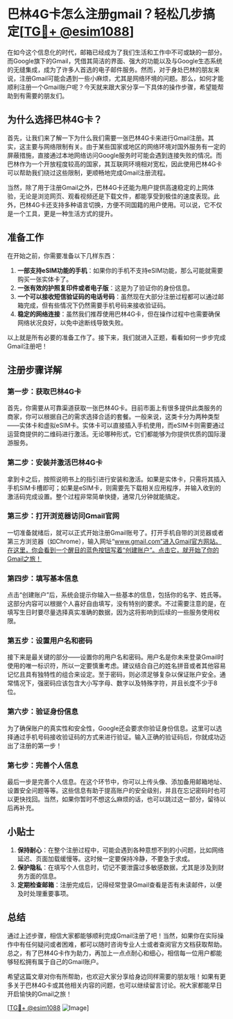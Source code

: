 # 巴林4G卡怎么注册gmail？轻松几步搞定[[TG💪+ @esim1088](https://t.me/s/esim1088)]

在如今这个信息化的时代，邮箱已经成为了我们生活和工作中不可或缺的一部分。而Google旗下的Gmail，凭借其简洁的界面、强大的功能以及与Google生态系统的无缝集成，成为了许多人首选的电子邮件服务。然而，对于身处巴林的朋友来说，注册Gmail可能会遇到一些小麻烦，尤其是网络环境的问题。那么，如何才能顺利注册一个Gmail账户呢？今天就来跟大家分享一下具体的操作步骤，希望能帮助到有需要的朋友们。

## 为什么选择巴林4G卡？

首先，让我们来了解一下为什么我们需要一张巴林4G卡来进行Gmail注册。其实，这主要与网络限制有关。由于某些国家或地区的网络环境对国外服务有一定的屏蔽措施，直接通过本地网络访问Google服务时可能会遇到连接失败的情况。而巴林作为一个开放程度较高的国家，其互联网环境相对宽松，因此使用巴林4G卡可以帮助我们绕过这些限制，更顺畅地完成Gmail注册流程。

当然，除了用于注册Gmail之外，巴林4G卡还能为用户提供高速稳定的上网体验，无论是浏览网页、观看视频还是下载文件，都能享受到极佳的速度表现。此外，巴林4G卡还支持多种语言切换，方便不同国籍的用户使用。可以说，它不仅是一个工具，更是一种生活方式的提升。

## 准备工作

在开始之前，你需要准备以下几样东西：

1. **一部支持eSIM功能的手机**：如果你的手机不支持eSIM功能，那么可能就需要购买一张实体卡了。
2. **一张有效的护照复印件或者电子版**：这是为了验证你的身份信息。
3. **一个可以接收短信验证码的电话号码**：虽然现在大部分注册过程都可以通过邮箱完成，但有些情况下仍然需要手机号码来接收验证码。
4. **稳定的网络连接**：虽然我们推荐使用巴林4G卡，但在操作过程中也需要确保网络状况良好，以免中途断线导致失败。

以上就是所有必要的准备工作了。接下来，我们就进入正题，看看如何一步步完成Gmail注册吧！

## 注册步骤详解

### 第一步：获取巴林4G卡

首先，你需要从可靠渠道获取一张巴林4G卡。目前市面上有很多提供此类服务的商家，你可以根据自己的需求选择合适的套餐。一般来说，这类卡分为两种类型——实体卡和虚拟eSIM卡。实体卡可以直接插入手机使用，而eSIM卡则需要通过运营商提供的二维码进行激活。无论哪种形式，它们都能够为你提供优质的国际漫游服务。

### 第二步：安装并激活巴林4G卡

拿到卡之后，按照说明书上的指引进行安装和激活。如果是实体卡，只需将其插入手机SIM卡槽即可；如果是eSIM卡，则需要先下载相关应用程序，并输入收到的激活码完成设置。整个过程非常简单快捷，通常几分钟就能搞定。

### 第三步：打开浏览器访问Gmail官网

一切准备就绪后，就可以正式开始注册Gmail账号了。打开手机自带的浏览器或者第三方浏览器（如Chrome），输入网址“www.gmail.com”进入Gmail官方网站。在这里，你会看到一个醒目的蓝色按钮写着“创建账户”。点击它，就开始了你的Gmail之旅！

### 第四步：填写基本信息

点击“创建账户”后，系统会提示你输入一些基本的信息，包括你的名字、姓氏等。这部分内容可以根据个人喜好自由填写，没有特别的要求。不过需要注意的是，在填写生日时要尽量选择真实准确的数据，因为这将影响到后续的一些服务使用权限。

### 第五步：设置用户名和密码

接下来是最关键的部分——设置你的用户名和密码。用户名是你未来登录Gmail时使用的唯一标识符，所以一定要慎重考虑。建议结合自己的姓名拼音或者其他容易记忆且具有独特性的组合来设定。至于密码，则必须足够复杂以保证账户安全。通常情况下，强密码应该包含大小写字母、数字以及特殊字符，并且长度不少于8位。

### 第六步：验证身份信息

为了确保账户的真实性和安全性，Google还会要求你验证身份信息。这里可以选择通过手机号码接收验证码的方式来进行验证。输入正确的验证码后，你就成功迈出了注册的第一步！

### 第七步：完善个人信息

最后一步是完善个人信息。在这个环节中，你可以上传头像、添加备用邮箱地址、设置安全问题等等。这些信息有助于提高账户的安全级别，并且在忘记密码时也可以更快找回。当然，如果你暂时不想这么麻烦的话，也可以跳过这一部分，留待以后再补充。

## 小贴士

1. **保持耐心**：在整个注册过程中，可能会遇到各种意想不到的小问题，比如网络延迟、页面加载缓慢等。这时候一定要保持冷静，不要急于求成。
2. **保护隐私**：在填写个人信息时，切记不要泄露过多敏感数据，尤其是涉及到财务方面的信息。
3. **定期检查邮箱**：注册完成后，记得经常登录Gmail查看是否有未读邮件，以便及时处理重要事项。

## 总结

通过上述步骤，相信大家都能够顺利完成Gmail注册了吧！当然，如果你在实际操作中有任何疑问或者困难，都可以随时咨询专业人士或者查阅官方文档获取帮助。总之，有了巴林4G卡作为助力，再加上一点点耐心和细心，相信每一位用户都能够轻松拥有属于自己的Gmail账户。

希望这篇文章对你有所帮助，也欢迎大家分享给身边同样需要的朋友哦！如果有更多关于巴林4G卡或其他相关内容的问题，也可以继续留言讨论。祝大家都能早日开启愉快的Gmail之旅！

[[TG💪+ @esim1088](https://t.me/s/esim1088) ![Image](https://i.postimg.cc/4NQfJmqS/Snipaste-2025-05-13-00-14-12.png)]